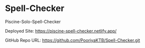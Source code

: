 # Spell-Checker
Piscine-Solo-Spell-Checker

Deployed Site:
https://piscine-spell-checker.netlify.app/


GitHub Repo URL:
https://github.com/PooriyaKTB/Spell-Checker.git